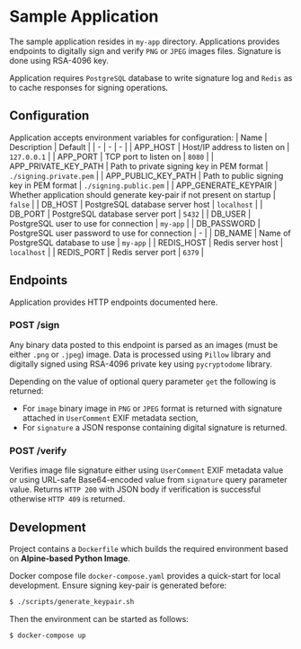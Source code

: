 # Sample Application
The sample application resides in `my-app` directory.
Applications provides endpoints to digitally sign and verify `PNG` or `JPEG` images files. Signature is done using RSA-4096 key.

Application requires `PostgreSQL` database to write signature log and `Redis` as to cache responses for signing operations.

## Configuration
Application accepts environment variables for configuration:
| Name | Description | Default |
| - | - | - |
| APP_HOST | Host/IP address to listen on | `127.0.0.1` |
| APP_PORT | TCP port to listen on | `8080` |
| APP_PRIVATE_KEY_PATH | Path to private signing key in PEM format | `./signing.private.pem` |
| APP_PUBLIC_KEY_PATH | Path to public signing key in PEM format | `./signing.public.pem` |
| APP_GENERATE_KEYPAIR | Whether application should generate key-pair if not present on startup | `false` |
| DB_HOST | PostgreSQL database server host | `localhost` |
| DB_PORT | PostgreSQL database server port | `5432` |
| DB_USER | PostgreSQL user to use for connection | `my-app` |
| DB_PASSWORD | PostgreSQL user password to use for connection | - |
| DB_NAME | Name of PostgreSQL database to use | `my-app` |
| REDIS_HOST | Redis server host | `localhost` |
| REDIS_PORT | Redis server port | `6379` |

## Endpoints
Application provides HTTP endpoints documented here.

### POST /sign
Any binary data posted to this endpoint is parsed as an images (must be either `.png` or `.jpeg`) image. Data is processed using `Pillow` library and digitally signed using RSA-4096 private key using `pycryptodome` library.

Depending on the value of optional query parameter `get` the following is returned:
* For `image` binary image in `PNG` or `JPEG` format is returned with signature attached in `UserComment` EXIF metadata section,
* For `signature` a JSON response containing digital signature is returned.

### POST /verify
Verifies image file signature either using `UserComment` EXIF metadata value or using URL-safe Base64-encoded value from `signature` query parameter value. Returns `HTTP 200` with JSON body if verification is successful otherwise `HTTP 409` is returned.

## Development
Project contains a `Dockerfile` which builds the required environment based on **Alpine-based Python Image**.

Docker compose file `docker-compose.yaml` provides a quick-start for local development. Ensure signing key-pair is generated before:
```bash
$ ./scripts/generate_keypair.sh
```

Then the environment can be started as follows:
```bash
$ docker-compose up
```
